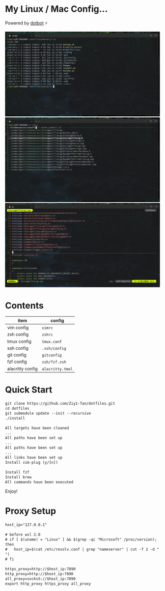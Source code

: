 # My Linux / Mac Config... ️

Powered by [dotbot](https://github.com/anishathalye/dotbot) ⚡

![screen1](images/sc1.png)
![screen2](images/sc2.png)
![screen3](images/sc3.png)

# Contents

| item             | config           |
| ---------------- | ---------------- |
| vim config       | `vimrc`          |
| zsh config       | `zshrc`          |
| tmux config      | `tmux.conf`      |
| ssh config       | `.ssh/config`    |
| git config       | `gitconfig`      |
| fzf config       | `zsh/fzf.zsh`    |
| alacritty config | `alacritty.tmol` |

# Quick Start

```shell
git clone https://github.com/Ziy1-Tan/dotfiles.git
cd dotfiles
git submodule update --init --recursive
./install

All targets have been cleaned
...
All paths have been set up
...
All paths have been set up
...
All links have been set up
Install vim-plug (y/[n])

Install fzf
Install brew
All commands have been executed
```

Enjoy!

# Proxy Setup

```shell
host_ip="127.0.0.1"

# before wsl 2.0
# if [ $(uname) = "Linux" ] && $(grep -qi "Microsoft" /proc/version); then
#   host_ip=$(cat /etc/resolv.conf | grep "nameserver" | cut -f 2 -d " ")
# fi

https_proxy=http://$host_ip:7890
http_proxy=http://$host_ip:7890
all_proxy=socks5://$host_ip:7890
export http_proxy https_proxy all_proxy
```
